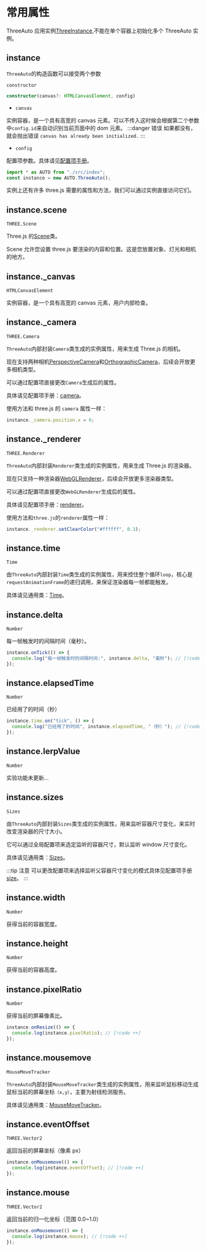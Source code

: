 # 常用属性
ThreeAuto 应用实例[ThreeInstance](https://github.com/flowers-10/three-auto/blob/main/packages/core/src/base/ThreeInstance.ts),不能在单个容器上初始化多个 ThreeAuto 实例。

## instance

`ThreeAuto`的构造函数可以接受两个参数

`constructor`

```typescript
constructor(canvas?: HTMLCanvasElement, config)
```

- `canvas`

实例容器，是一个具有高宽的 canvas 元素。可以不传入这时候会根据第二个参数中`config.id`来自动识别当前页面中的 dom 元素。
:::danger 错误
如果都没有，就会抛出错误 `canvas has already been initialized.`
:::

- `config`

配置项参数。具体请见[配置项手册](/config/default)。

```typescript
import * as AUTO from "./src/index";
const instance = new AUTO.ThreeAuto();
```

实例上还有许多 three.js 需要的属性和方法，我们可以通过实例直接访问它们。


## instance.scene

`THREE.Scene`

Three.js 的[Scene](https://threejs.org/docs/index.html?q=Sce#api/en/scenes/Scene)类。

Scene 允许您设置 three.js 要渲染的内容和位置。这是您放置对象、灯光和相机的地方。

## instance.\_canvas

`HTMLCanvasElement`

实例容器，是一个具有高宽的 canvas 元素，用户内部检查。

## instance.\_camera

`THREE.Camera`

`ThreeAuto`内部封装`Camera`类生成的实例属性，用来生成 Three.js 的相机。

现在支持两种相机[PerspectiveCamera](https://threejs.org/docs/index.html?q=camera#api/en/cameras/PerspectiveCamera)和[OrthographicCamera](https://threejs.org/docs/index.html?q=camera#api/en/cameras/OrthographicCamera)，后续会开放更多相机类型。

可以通过配置项直接更改`Camera`生成后的属性。

具体请见配置项手册：[camera](/config/default)。

使用方法和 three.js 的 `camera` 属性一样：

```typescript
instance._camera.position.x = 6;
```

## instance.\_renderer

`THREE.Renderer`

`ThreeAuto`内部封装`Renderer`类生成的实例属性，用来生成 Three.js 的渲染器。

现在只支持一种渲染器[WebGLRenderer](https://threejs.org/docs/index.html?q=render#api/en/renderers/WebGLRenderer)，后续会开放更多渲染器类型。

可以通过配置项直接更改`WebGLRenderer`生成后的属性。

具体请见配置项手册：[renderer](/config/default)。

使用方法和`three.js`的`renderer`属性一样：

```typescript
instance._renderer.setClearColor("#ffffff", 0.1);
```

## instance.time

`Time`

由`ThreeAuto`内部封装`Time`类生成的实例属性，用来控住整个循环`loop`，核心是`requestAnimationFrame`的递归调用，来保证渲染器每一帧都能触发。

具体请见通用类：[Time](https://github.com/flowers-10/three-auto/blob/main/packages/core/src/base/Time.ts)。


## instance.delta

`Number`

每一帧触发时的间隔时间（毫秒）。

```typescript
instance.onTick(() => {
  console.log("每一帧触发时的间隔时间:", instance.delta, "毫秒"); // [!code ++]
});
```

## instance.elapsedTime

`Number`

已经用了的时间（秒）

```typescript
instance.time.on("tick", () => {
  console.log("已经用了的时间", instance.elapsedTime, "（秒）"); // [!code ++]
});
```

## instance.lerpValue

`Number`

实验功能未更新...

## instance.sizes

`Sizes`

由`ThreeAuto`内部封装`Sizes`类生成的实例属性，用来监听容器尺寸变化，来实时改变渲染器的尺寸大小。

它可以通过全局配置项来选定监听的容器尺寸，默认监听 window 尺寸变化。

具体请见通用类：[Sizes](https://github.com/flowers-10/three-auto/blob/main/packages/core/src/base/Sizes.ts)。

:::tip 注意
可以更改配置项来选择监听父容器尺寸变化的模式具体见配置项手册[size](/config/default)。
:::

## instance.width

`Number`

获得当前的容器宽度。

## instance.height

`Number`

获得当前的容器高度。

## instance.pixelRatio

`Number`

获得当前的屏幕像素比。

```typescript
instance.onResize(() => {
  console.log(instance.pixelRatio); // [!code ++]
});
```

## instance.mousemove

`MouseMoveTracker`

`ThreeAuto`内部封装`MouseMoveTracker`类生成的实例属性，用来监听鼠标移动生成鼠标当前的屏幕坐标`（x,y）`，主要为射线检测服务。

具体请见通用类：[MouseMoveTracker](https://github.com/flowers-10/three-auto/blob/main/packages/core/src/base/Mousemove.ts)。


## instance.eventOffset

`THREE.Vector2`

返回当前的屏幕坐标（像素 px）

```typescript
instance.onMousemove(() => {
  console.log(instance.eventOffset); // [!code ++]
});
```

## instance.mouse

`THREE.Vector2`

返回当前的归一化坐标（范围 0.0~1.0）

```typescript
instance.onMousemove(() => {
  console.log(instance.mouse); // [!code ++]
});
```
